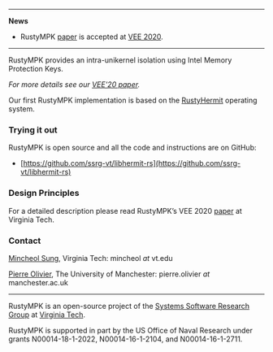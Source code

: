 * * *
**News**
- RustyMPK [paper](https://www.ssrg.ece.vt.edu/papers/) is accepted at [VEE 2020](https://conf.researchr.org/home/vee-2020).

* * *

RustyMPK provides an intra-unikernel isolation using Intel Memory Protection Keys.

*For more details see our [VEE'20 paper](https://www.ssrg.ece.vt.edu/papers/).*

Our first RustyMPK implementation is based on the [RustyHermit](https://github.com/hermitcore/libhermit-rs) operating
system.

### Trying it out
RustyMPK is open source and all the code and instructions are on GitHub:
- [https://github.com/ssrg-vt/libhermit-rs](https://github.com/ssrg-vt/libhermit-rs)

### Design Principles

For a detailed description please read RustyMPK’s VEE 2020
[paper](https://www.ssrg.ece.vt.edu/papers/) at Virginia Tech.


### Contact
[Mincheol Sung](https://mincheolsung.com), Virginia Tech: mincheol *at* vt.edu

[Pierre Olivier](https://sites.google.com/view/pierreolivier), The University of Manchester: pierre.olivier *at* manchester.ac.uk

* * *

RustyMPK is an open-source project of the [Systems Software Research Group](https://www.ssrg.ece.vt.edu/) at [Virginia Tech](https://vt.edu/). 

RustyMPK is supported in part by the US Office of Naval Research under grants N00014-18-1-2022, N00014-16-1-2104, and N00014-16-1-2711.
